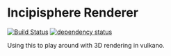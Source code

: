 # Incipisphere Renderer
[![Build Status](https://travis-ci.org/rukai/incipisphere_renderer.svg?branch=master)](https://travis-ci.org/rukai/incipisphere_renderer) [![dependency status](https://deps.rs/repo/github/rukai/incipisphere_renderer/status.svg)](https://deps.rs/repo/github/rukai/incipisphere_renderer)

Using this to play around with 3D rendering in vulkano.


